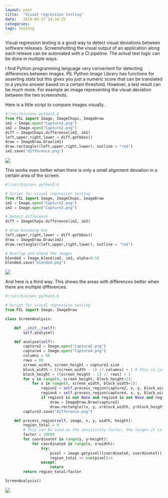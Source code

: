 ```yaml
---
layout: post
title:  "Visual regression testing"
date:   2019-05-17 14:34:25
categories:
tags: testing
---
```

Visual regression testing is a good way to detect visual deviations between software releases. Screenshotting the visual output of an application along each release can be automated with a CI pipeline. The actual test logic can be done in multiple ways.

I find Python programming language very convenient for detecting differences between images. PIL Python Image Library has functions for asserting stats but this gives you just a numeric score that can be translated to a yes/no answer based on a certain threshold. However, a test result can be much more. For example an image representing the visual deviation between the two screenshots.

Here is a little script to compare images visually.


```python
#!/usr/bin/env python3.6
from PIL import Image, ImageChops, ImageDraw
im1 = Image.open("Capture1.png")
im2 = Image.open("Capture2.png")
diff = ImageChops.difference(im2, im1)
left,upper,right,lower = diff.getbbox()
draw = ImageDraw.Draw(im1)
draw.rectangle((left,upper,right,lower), outline = "red")
im1.save('difference.png')
```

<img src="https://s3.eu-central-1.amazonaws.com/jounileino.com-images/2019-05-17-visual-regression-testing/difference1.png" width="" height="">

This works even better when there is only a small alignment deviation in a certain area of the screen.


```python
#!/usr/bin/env python3.6

# Script for visual regression testing
from PIL import Image, ImageChops, ImageDraw
im2 = Image.open("Capture2.png")
im3 = Image.open("Capture3.png")

# Detect difference
diff = ImageChops.difference(im2, im3)

# Draw bounding box
left,upper,right,lower = diff.getbbox()
draw = ImageDraw.Draw(im2)
draw.rectangle((left,upper,right,lower), outline = "red")

# Overlap and blend the images 
blended = Image.blend(im2, im3, alpha=0.5)
blended.save("blended.png")
```


<img src="https://s3.eu-central-1.amazonaws.com/jounileino.com-images/2019-05-17-visual-regression-testing/difference2.png" width="" height="">

And here is a third way. This shows the areas with differences better when there are multiple differences.


```python
#!/usr/bin/env python3.6

# Script for visual regression testing
from PIL import Image, ImageDraw

class ScreenAnalysis:

    def __init__(self):
        self.analyze()

    def analyze(self):
        capture2 = Image.open("Capture2.png")
        capture4 = Image.open("Capture4.png")
        columns = 60
        rows = 80
        screen_width, screen_height = capture2.size
        block_width = ((screen_width - 1) // columns) + 1 # this is just a division ceiling
        block_height = ((screen_height - 1) // rows) + 1
        for y in range(0, screen_height, block_height+1):
            for x in range(0, screen_width, block_width+1):
                region2 = self.process_region(capture2, x, y, block_width, block_height)
                region4 = self.process_region(capture4, x, y, block_width, block_height)
                if region2 is not None and region4 is not None and region4 != region2:
                    draw = ImageDraw.Draw(capture2)
                    draw.rectangle((x, y, x+block_width, y+block_height), outline = "red", width = 1)
        capture2.save("difference.png")

    def process_region(self, image, x, y, width, height):
        region_total = 0
        # This can be used as the sensitivity factor, the larger it is the less sensitive the comparison
        factor = 10000
        for coordinateY in range(y, y+height):
            for coordinateX in range(x, x+width):
                try:
                    pixel = image.getpixel((coordinateX, coordinateY))
                    region_total += sum(pixel)/4
                except:
                    return
        return region_total/factor

ScreenAnalysis()
```

<img src="https://s3.eu-central-1.amazonaws.com/jounileino.com-images/2019-05-17-visual-regression-testing/difference3.png" width="" height="">
